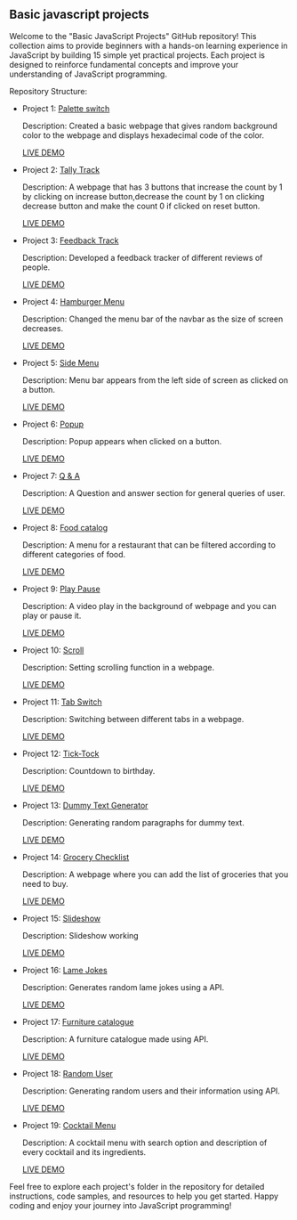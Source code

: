 ## Basic javascript projects

Welcome to the "Basic JavaScript Projects" GitHub repository! This collection aims to provide beginners with a hands-on learning experience in JavaScript by building 15 simple yet practical projects. Each project is designed to reinforce fundamental concepts and improve your understanding of JavaScript programming.

Repository Structure:

- Project 1: [Palette switch](/01-palette-switch/)

  Description: Created a basic webpage that gives random background color to the webpage and displays hexadecimal code of the color.

  [LIVE DEMO](https://palette-switch-ib.netlify.app)

- Project 2: [Tally Track](/02-tally-track/)

  Description: A webpage that has 3 buttons that increase the count by 1 by clicking on increase button,decrease the count by 1 on clicking decrease button and make the count 0 if clicked on reset button.

  [LIVE DEMO](https://tally-track-ib.netlify.app)

- Project 3: [Feedback Track](/03-feedback-track/)

  Description: Developed a feedback tracker of different reviews of people.

  [LIVE DEMO](https://feedback-track-ib.netlify.app)

- Project 4: [Hamburger Menu](/04-hamburger-menu/)

  Description: Changed the menu bar of the navbar as the size of screen decreases.

  [LIVE DEMO](https://hamburger-menu-ib.netlify.app)

- Project 5: [Side Menu](/05-side-menu/)

  Description: Menu bar appears from the left side of screen as clicked on a button.

  [LIVE DEMO](https://side-menu-ib.netlify.app)

- Project 6: [Popup](/06-popup/)

  Description: Popup appears when clicked on a button.

  [LIVE DEMO](https://popup-ib.netlify.app/)

- Project 7: [Q & A](/07-q%26a/)

  Description: A Question and answer section for general queries of user.

  [LIVE DEMO](https://q-n-a-ib.netlify.app/)

- Project 8: [Food catalog](/08-food-catalog/)

  Description: A menu for a restaurant that can be filtered according to different categories of food.

  [LIVE DEMO](https://food-ctalog-ib.netlify.app/)

- Project 9: [Play Pause](/09-play-pause/)

  Description: A video play in the background of webpage and you can play or pause it.

  [LIVE DEMO](https://play-pause-ib.netlify.app/)

- Project 10: [Scroll](/10-scroll/)

  Description: Setting scrolling function in a webpage.

  [LIVE DEMO](https://scroll-ib.netlify.app/)

- Project 11: [Tab Switch](/11-tab-switch/)

  Description: Switching between different tabs in a webpage.

  [LIVE DEMO](https://tab-switch-ib.netlify.app/)

- Project 12: [Tick-Tock](/12-tick-tock/)

  Description: Countdown to birthday.

  [LIVE DEMO](https://tick-tock-ib.netlify.app/)

- Project 13: [Dummy Text Generator](/13-dummy-text-generator/)

  Description: Generating random paragraphs for dummy text.

  [LIVE DEMO](https://dummy-text-generator-ib.netlify.app/)

- Project 14: [Grocery Checklist](/14-grocery-checklist/)

  Description: A webpage where you can add the list of groceries that you need to buy.

  [LIVE DEMO](https://grocery-checklist-ib.netlify.app/)

- Project 15: [Slideshow](/15-slideshow/)

  Description: Slideshow working

  [LIVE DEMO](https://slideshow-ib.netlify.app/)

- Project 16: [Lame Jokes](/16-lame-jokes/)

  Description: Generates random lame jokes using a API.

  [LIVE DEMO](https://lame-jokes-ib.netlify.app/)

- Project 17: [Furniture catalogue](/17-furniture-catalogue/)

  Description: A furniture catalogue made using API.

  [LIVE DEMO](https://furniture-catalogue-ib.netlify.app/)

- Project 18: [Random User](/18-random-user/)

  Description: Generating random users and their information using API.

  [LIVE DEMO](https://random-user-ib.netlify.app/)

- Project 19: [Cocktail Menu](/19-cocktail-menu/)

  Description: A cocktail menu with search option and description of every cocktail and its ingredients.

  [LIVE DEMO](https://cocktail-menu-ib.netlify.app/)

Feel free to explore each project's folder in the repository for detailed instructions, code samples, and resources to help you get started. Happy coding and enjoy your journey into JavaScript programming!
